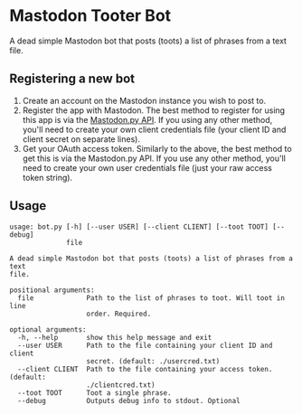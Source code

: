 # Mastodon Tooter Bot

A dead simple Mastodon bot that posts (toots) a list of phrases from a text file.

## Registering a new bot

1. Create an account on the Mastodon instance you wish to post to.
2. Register the app with Mastodon. The best method to register for using this app is via the [Mastodon.py API](http://mastodonpy.readthedocs.io/en/latest/#). If you using any other method, you'll need to create your own client credentials file (your client ID and client secret on separate lines).
3. Get your OAuth access token. Similarly to the above, the best method to get this is via the Mastodon.py API. If you use any other method, you'll need to create your own user credentials file (just your raw access token string).

## Usage

    usage: bot.py [-h] [--user USER] [--client CLIENT] [--toot TOOT] [--debug]
                  file

    A dead simple Mastodon bot that posts (toots) a list of phrases from a text
    file.

    positional arguments:
      file             Path to the list of phrases to toot. Will toot in line
                       order. Required.

    optional arguments:
      -h, --help       show this help message and exit
      --user USER      Path to the file containing your client ID and client
                       secret. (default: ./usercred.txt)
      --client CLIENT  Path to the file containing your access token. (default:
                       ./clientcred.txt)
      --toot TOOT      Toot a single phrase.
      --debug          Outputs debug info to stdout. Optional
